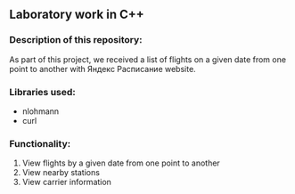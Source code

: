 ## Laboratory work in C++
### Description of this repository:
As part of this project, we received a list of flights on a given date from one point to another with Яндекс Расписание website.
### Libraries used:
- nlohmann
- curl
### Functionality:
1. View flights by a given date from one point to another
2. View nearby stations
3. View carrier information
